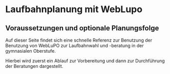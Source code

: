 # Laufbahnplanung mit WebLupo

## Voraussetzungen und optionale Planungsfolge

Auf dieser Seite findet sich eine schnelle Referenz zur Benutzung der Benutzung von WebLuPO zur Laufbahnwahl und -beratung in der gymnasialen Oberstufe.

Hierbei wird zuerst ein Ablauf zur Vorbereitung und dann zur Durchführung der Beratungen dargestellt.


